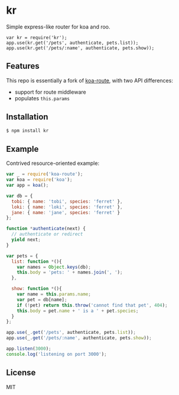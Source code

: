 # kr

 Simple express-like router for koa and roo.

```
var kr = require('kr');
app.use(kr.get('/pets', authenticate, pets.list));
app.use(kr.get('/pets/:name', authenticate, pets.show));
```

## Features

This repo is essentially a fork of [koa-route](https://github.com/koajs/koa-route), with two API differences:

  - support for route middleware
  - populates `this.params`

## Installation

```js
$ npm install kr
```

## Example

  Contrived resource-oriented example:

```js
var _ = require('koa-route');
var koa = require('koa');
var app = koa();

var db = {
  tobi: { name: 'tobi', species: 'ferret' },
  loki: { name: 'loki', species: 'ferret' },
  jane: { name: 'jane', species: 'ferret' }
};

function *authenticate(next) {
  // authenticate or redirect
  yield next;
}

var pets = {
  list: function *(){
    var names = Object.keys(db);
    this.body = 'pets: ' + names.join(', ');
  },

  show: function *(){
    var name = this.params.name;
    var pet = db[name];
    if (!pet) return this.throw('cannot find that pet', 404);
    this.body = pet.name + ' is a ' + pet.species;
  }
};

app.use(_.get('/pets', authenticate, pets.list));
app.use(_.get('/pets/:name', authenticate, pets.show));

app.listen(3000);
console.log('listening on port 3000');
```

## License

  MIT
